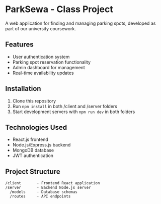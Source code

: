 # ParkSewa - Class Project

A web application for finding and managing parking spots, developed as part of our university coursework.

## Features

- User authentication system
- Parking spot reservation functionality
- Admin dashboard for management
- Real-time availability updates

## Installation

1. Clone this repository
2. Run `npm install` in both /client and /server folders
3. Start development servers with `npm run dev` in both folders

## Technologies Used

- React.js frontend
- Node.js/Express.js backend
- MongoDB database
- JWT authentication

## Project Structure

```
/client       - Frontend React application
/server       - Backend Node.js server
  /models     - Database schemas
  /routes     - API endpoints
```
